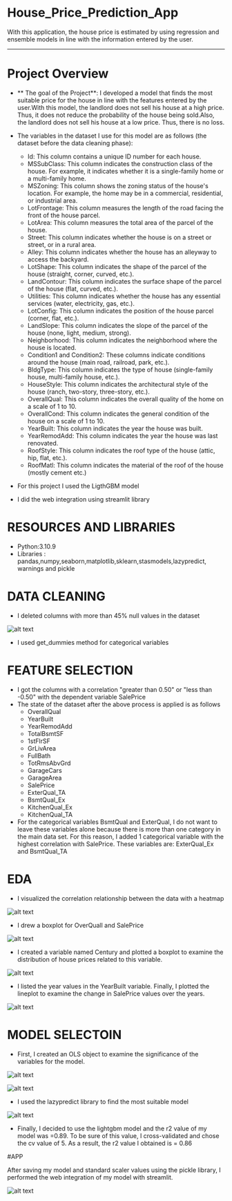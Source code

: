 # House_Price_Prediction_App
With this application, the house price is estimated by using regression and ensemble models in line with the information entered by the user.
********************************************
# Project Overview
* ** The goal of the Project**: I developed a model that finds the most suitable price for the house in line with the features entered by the user.With this model, the landlord does not sell his house at a high price. Thus, it does not reduce the probability of the house being sold.Also, the landlord does not sell his house at a low price. Thus, there is no loss.

* The variables in the dataset I use for this model are as follows (the dataset before the data cleaning phase):
    * Id: This column contains a unique ID number for each house.
    * MSSubClass: This column indicates the construction class of the house. For example, it indicates whether it is a single-family home or a multi-family home.
    * MSZoning: This column shows the zoning status of the house's location. For example, the home may be in a commercial, residential, or industrial area.
    * LotFrontage: This column measures the length of the road facing the front of the house parcel.
    * LotArea: This column measures the total area of the parcel of the house.
    * Street: This column indicates whether the house is on a street or street, or in a rural area.
    * Alley: This column indicates whether the house has an alleyway to access the backyard.
    * LotShape: This column indicates the shape of the parcel of the house (straight, corner, curved, etc.).
    * LandContour: This column indicates the surface shape of the parcel of the house (flat, curved, etc.).
    * Utilities: This column indicates whether the house has any essential services (water, electricity, gas, etc.).
    * LotConfig: This column indicates the position of the house parcel (corner, flat, etc.).
    * LandSlope: This column indicates the slope of the parcel of the house (none, light, medium, strong).
    * Neighborhood: This column indicates the neighborhood where the house is located.
    * Condition1 and Condition2: These columns indicate conditions around the house (main road, railroad, park, etc.).
    * BldgType: This column indicates the type of house (single-family house, multi-family house, etc.).
    * HouseStyle: This column indicates the architectural style of the house (ranch, two-story, three-story, etc.).
    * OverallQual: This column indicates the overall quality of the home on a scale of 1 to 10.
    * OverallCond: This column indicates the general condition of the house on a scale of 1 to 10.
    * YearBuilt: This column indicates the year the house was built.
    * YearRemodAdd: This column indicates the year the house was last renovated.
    * RoofStyle: This column indicates the roof type of the house (attic, hip, flat, etc.).
    * RoofMatl: This column indicates the material of the roof of the house (mostly cement etc.)
* For this project I used the LigthGBM model
*	I did the web integration using streamlit library


# RESOURCES AND LIBRARIES
* Python:3.10.9
* Libraries : pandas,numpy,seaborn,matplotlib,sklearn,stasmodels,lazypredict, warnings and pickle 

# DATA CLEANING
* I deleted columns with more than 45% null values in the dataset

![alt text](https://github.com/gamzeaslan/House_Price_Prediction_App/blob/main/null_percent.png "Null Percent")

 * I used get_dummies method for categorical variables
 # FEATURE SELECTION
 * I got the columns with a correlation "greater than 0.50" or "less than -0.50" with the dependent variable SalePrice
* The state of the dataset after the above process is applied is as follows
    * OverallQual
    * YearBuilt
    * YearRemodAdd
    * TotalBsmtSF
    * 1stFlrSF
    * GrLivArea
    * FullBath
    * TotRmsAbvGrd
    * GarageCars
    * GarageArea
    * SalePrice
    * ExterQual_TA
    * BsmtQual_Ex
    * KitchenQual_Ex
    * KitchenQual_TA
* For the categorical variables BsmtQual and ExterQual, I do not want to leave these variables alone because there is more than one category in the main data set. For this reason, I added 1 categorical variable with the highest correlation with SalePrice. These variables are: ExterQual_Ex and BsmtQual_TA

# EDA
* I visualized the correlation relationship between the data with a heatmap

![alt text](https://github.com/gamzeaslan/House_Price_Prediction_App/blob/main/heatmap.png "Heatmap")

* I drew a boxplot for OverQuall and SalePrice

![alt text](https://github.com/gamzeaslan/House_Price_Prediction_App/blob/main/overallqual_boxplot.png " OverQuall and SalePrice Boxplot")

* I created a variable named Century and plotted a boxplot to examine the distribution of house prices related to this variable.

![alt text](https://github.com/gamzeaslan/House_Price_Prediction_App/blob/main/century_boxplot.png "Century Boxplot")

* I listed the year values in the YearBuilt variable. Finally, I plotted the lineplot to examine the change in SalePrice values over the years.

![alt text]( https://github.com/gamzeaslan/House_Price_Prediction_App/blob/main/year_saleprice.png "YearBuilt and SalePrice Lineplot")

# MODEL SELECTOIN

* First, I created an OLS object to examine the significance of the variables for the model.

![alt text]( https://github.com/gamzeaslan/House_Price_Prediction_App/blob/main/OLS_r2.png "OLS_R2")

![alt text]( https://github.com/gamzeaslan/House_Price_Prediction_App/blob/main/OLS_p.png "OLS_Pvalue")

* I used the lazypredict library to find the most suitable model

![alt text](https://github.com/gamzeaslan/House_Price_Prediction_App/blob/main/lazypredict.png "LazyPredict")

* Finally, I decided to use the lightgbm model and the r2 value of my model was =0.89. To be sure of this value, I cross-validated and chose the cv value of 5. As a result, the r2 value I obtained is = 0.86

#APP

After saving my model and standard scaler values using the pickle library, I performed the web integration of my model with streamlit.

![alt text]( https://github.com/gamzeaslan/House_Price_Prediction_App/blob/main/year_saleprice.png "YearBuilt and SalePrice Lineplot")



